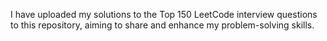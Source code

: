 I have uploaded my solutions to the Top 150 LeetCode interview questions to this repository, aiming to share and enhance my problem-solving skills.
